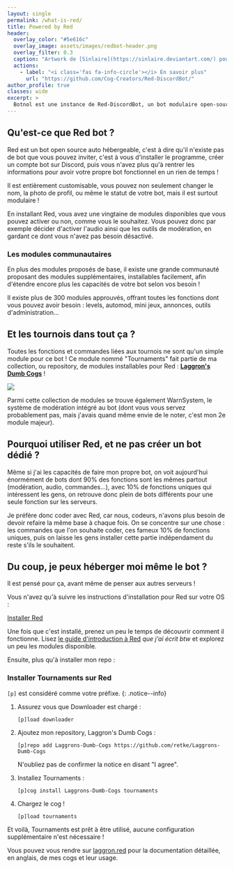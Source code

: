 ```yaml
---
layout: single
permalink: /what-is-red/
title: Powered by Red
header:
  overlay_color: "#5e616c"
  overlay_image: assets/images/redbot-header.png
  overlay_filter: 0.3
  caption: "Artwork de [Sinlaire](https://sinlaire.deviantart.com/) pour Red Discord Bot"
  actions:
    - label: "<i class='fas fa-info-circle'></i> En savoir plus"
      url: "https://github.com/Cog-Creators/Red-DiscordBot/"
author_profile: true
classes: wide
excerpt: >
  Botnol est une instance de Red-DiscordBot, un bot modulaire open-source, accessible à tous !
---
```


## Qu'est-ce que Red bot ?

Red est un bot open source auto hébergeable, c'est à dire qu'il n'existe pas de bot que vous pouvez inviter, c'est à vous d'installer le programme, créer un compte bot sur Discord, puis vous n'avez plus qu'à rentrer les informations pour avoir votre propre bot fonctionnel en un rien de temps !

Il est entièrement customisable, vous pouvez non seulement changer le nom, la photo de profil, ou même le statut de votre bot, mais il est surtout modulaire !

En installant Red, vous avez une vingtaine de modules disponibles que vous pouvez activer ou non, comme vous le souhaitez. Vous pouvez donc par exemple décider d'activer l'audio ainsi que les outils de modération, en gardant ce dont vous n'avez pas besoin désactivé.

### Les modules communautaires

En plus des modules proposés de base, il existe une grande communauté proposant des modules supplémentaires, installables facilement, afin d'étendre encore plus les capacités de votre bot selon vos besoin !

Il existe plus de 300 modules approuvés, offrant toutes les fonctions dont vous pouvez avoir besoin : levels, automod, mini jeux, annonces, outils d'administration...

## Et les tournois dans tout ça ?

Toutes les fonctions et commandes liées aux tournois ne sont qu'un simple module pour ce bot ! Ce module nommé "Tournaments" fait partie de ma collection, ou repository, de modules installables pour Red : **[Laggron's Dumb Cogs](https://github.com/retke/Laggrons-Dumb-Cogs)** !

[![](https://raw.githubusercontent.com/retke/Laggrons-Dumb-Cogs/master/.github/RESSOURCES/BANNERS/Base_banner.png)](https://github.com/retke/Laggrons-Dumb-Cogs)

Parmi cette collection de modules se trouve également WarnSystem, le système de modération intégré au bot (dont vous vous servez probablement pas, mais j'avais quand même envie de le noter, c'est mon 2e module majeur).

## Pourquoi utiliser Red, et ne pas créer un bot dédié ?

Même si j'ai les capacités de faire mon propre bot, on voit aujourd'hui énormément de bots dont 90% des fonctions sont les mêmes partout (modération, audio, commandes...), avec 10% de fonctions uniques qui intéressent les gens, on retrouve donc plein de bots différents pour une seule fonction sur les serveurs.

Je préfère donc coder avec Red, car nous, codeurs, n'avons plus besoin de devoir refaire la même base à chaque fois. On se concentre sur une chose : les commandes que l'on souhaite coder, ces fameux 10% de fonctions uniques, puis on laisse les gens installer cette partie indépendament du reste s'ils le souhaitent.

## Du coup, je peux héberger moi même le bot ?

Il est pensé pour ça, avant même de penser aux autres serveurs !

Vous n'avez qu'à suivre les instructions d'installation pour Red sur votre OS :

<a href="https://docs.discord.red/" class="btn btn--danger btn--large">Installer Red</a>

Une fois que c'est installé, prenez un peu le temps de découvrir comment il fonctionne. Lisez [le guide d'introduction à Red](https://docs.discord.red/en/stable/getting_started.html) *que j'ai écrit btw* et explorez un peu les modules disponible.

Ensuite, plus qu'à installer mon repo :

### Installer Tournaments sur Red

`[p]` est considéré comme votre préfixe.
{: .notice--info}

1. Assurez vous que Downloader est chargé :

   `[p]load downloader`

2. Ajoutez mon repository, Laggron's Dumb Cogs :
   
   `[p]repo add Laggrons-Dumb-Cogs https://github.com/retke/Laggrons-Dumb-Cogs`

   N'oubliez pas de confirmer la notice en disant "I agree".

3. Installez Tournaments :

   `[p]cog install Laggrons-Dumb-Cogs tournaments`

4. Chargez le cog !

   `[p]load tournaments`

Et voilà, Tournaments est prêt à être utilisé, aucune configuration supplémentaire n'est nécessaire !

Vous pouvez vous rendre sur [laggron.red](https://laggron.red/) pour la documentation détaillée, en anglais, de mes cogs et leur usage.
